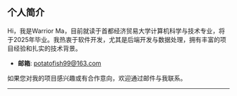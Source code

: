 ## 个人简介

Hi，我是Warrior Ma，目前就读于首都经济贸易大学计算机科学与技术专业，将于2025年毕业。我热衷于软件开发，尤其是后端开发与数据处理，拥有丰富的项目经验和扎实的技术背景。
- **邮箱**: potatofish99@163.com

如果您对我的项目感兴趣或有合作意向，欢迎通过邮件与我联系。

---

